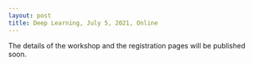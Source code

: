```yaml
---
layout: post
title: Deep Learning, July 5, 2021, Online
---
```

The details of the workshop and the registration pages will be published soon.

